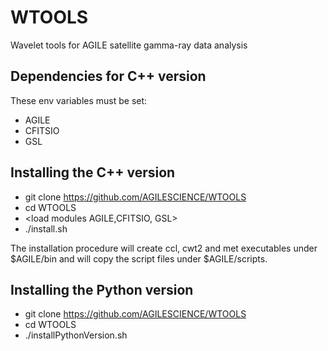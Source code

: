 WTOOLS
======

Wavelet tools for AGILE satellite gamma-ray data analysis

## Dependencies for C++ version
These env variables must be set:
* AGILE
* CFITSIO
* GSL

## Installing the C++ version
* git clone https://github.com/AGILESCIENCE/WTOOLS
* cd WTOOLS
* <load modules AGILE,CFITSIO, GSL>
* ./install.sh

The installation procedure will create ccl, cwt2 and met executables under $AGILE/bin and will copy the script files under $AGILE/scripts. 

## Installing the Python version
* git clone https://github.com/AGILESCIENCE/WTOOLS
* cd WTOOLS
* ./installPythonVersion.sh
